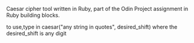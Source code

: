 Caesar cipher tool written in Ruby, part of the Odin Project assignment in Ruby building blocks.

to use,type in caesar("any string in quotes", desired_shift)
where the desired_shift is any digit
